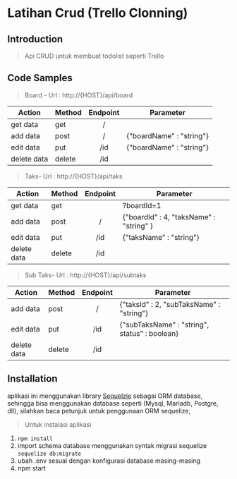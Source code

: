 # Latihan Crud (Trello Clonning)

## Introduction

> Api CRUD untuk membuat todolist seperti Trello

## Code Samples
> Board - Url : http://{HOST}/api/board

|Action     | Method     | Endpoint      | Parameter               |
|-----------| ---------- |:-------------:| ------------------------|
|get data   | get        | /             |                         |
|add data   | post       | /             |{"boardName" : "string"} |
|edit data  | put        | /id           |{"boardName" : "string"} |
|delete data| delete     | /id           |                         |


> Taks- Url : http://{HOST}/api/taks

|Action     | Method     | Endpoint      | Parameter|
|-----------| ---------- |:-------------:| ---------------------------------------|
|get data   | get        |               |?boardId=1                              |
|add data   | post       | /             |{"boardId" : 4, "taksName" : "string" } |
|edit data  | put        | /id           |{"taksName" : "string"}                 |
|delete data| delete     | /id           |                                        |

> Sub Taks- Url : http://{HOST}/api/subtaks

|Action     | Method     | Endpoint      | Parameter|
|-----------| ---------- |:-------------:| ---------------------------------------------|
|add data   | post       | /             |{"taksId" : 2, "subTaksName" : "string"}      |
|edit data  | put        | /id           |{"subTaksName" : "string", status" : boolean} |
|delete data| delete     | /id           |                                              |


## Installation

aplikasi ini menggunakan library [Sequelzie](https://sequelize.org/) sebagai ORM database, sehingga bisa menggunakan database seperti (Mysql, Mariadb, Postgre, dll), silahkan baca petunjuk untuk penggunaan ORM sequelize,

> Untuk instalasi aplikasi
1. `npm install`
2. import schema database menggunakan syntak migrasi sequelize `sequelize db:migrate`
3. ubah .env sesuai dengan konfigurasi database masing-masing
4. npm start